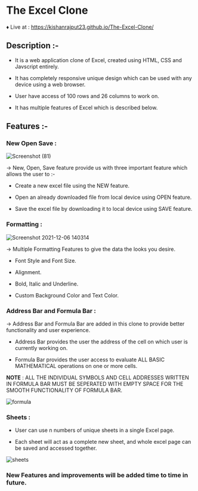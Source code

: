 # The Excel Clone

♦ Live at : https://kishanrajput23.github.io/The-Excel-Clone/

## Description :-
- It is a web application clone of Excel, created using HTML, CSS and Javscript entirely.

- It has completely responsive unique design which can be used with any device using a web browser.

- User have access of 100 rows and 26 columns to work on.

- It has multiple features of Excel which is described below.

## Features :-

### New Open Save :
![Screenshot (81)](https://user-images.githubusercontent.com/77201192/144808456-b8d77811-fc61-4c9f-9b34-b358cd5dd206.png)

→ New, Open, Save feature provide us with three important feature which allows the user to :-
  
- Create a new excel file using the NEW feature.

- Open an already downloaded file from local device using OPEN feature.

- Save the excel file by downloading it to local device using SAVE feature.

### Formatting :
![Screenshot 2021-12-06 140314](https://user-images.githubusercontent.com/77201192/144813365-a191a248-0d2d-441b-9053-926ccda85516.png)
 
→ Multiple Formatting Features to give the data the looks you desire.

- Font Style and Font Size.

- Alignment.

- Bold, Italic and Underline.

- Custom Background Color and Text Color.

### Address Bar and Formula Bar :

→ Address Bar and Formula Bar are added in this clone to provide better functionality and user experience.

- Address Bar provides the user the address of the cell on which user is currently working on.

- Formula Bar provides the user access to evaluate ALL BASIC MATHEMATICAL operations on one or more cells.

**NOTE** : ALL THE INDIVIDUAL SYMBOLS AND CELL ADDRESSES WRITTEN IN FORMULA BAR MUST BE SEPERATED WITH EMPTY SPACE FOR THE SMOOTH FUNCTIONALITY OF FORMULA BAR.

![formula](https://user-images.githubusercontent.com/77201192/144818496-e8bd1c58-6971-4f62-99f7-fdb04d8283c0.gif)

### Sheets :
- User can use n numbers of unique sheets in a single Excel page.

- Each sheet will act as a complete new sheet, and whole excel page can be saved and accessed together.

![sheets](https://user-images.githubusercontent.com/77201192/144820227-97accd4e-dcb1-449b-b24d-2b0160fc5c99.png)

### New Features and improvements will be added time to time in future.
